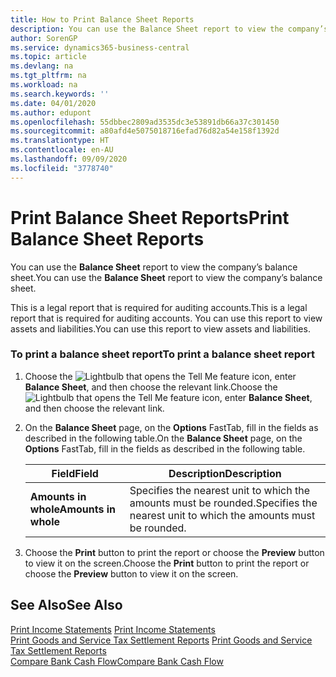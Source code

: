 ```yaml
---
title: How to Print Balance Sheet Reports
description: You can use the Balance Sheet report to view the company’s balance sheet.
author: SorenGP
ms.service: dynamics365-business-central
ms.topic: article
ms.devlang: na
ms.tgt_pltfrm: na
ms.workload: na
ms.search.keywords: ''
ms.date: 04/01/2020
ms.author: edupont
ms.openlocfilehash: 55dbbec2809ad3535dc3e53891db66a37c301450
ms.sourcegitcommit: a80afd4e5075018716efad76d82a54e158f1392d
ms.translationtype: HT
ms.contentlocale: en-AU
ms.lasthandoff: 09/09/2020
ms.locfileid: "3778740"
---
```

# <a name="print-balance-sheet-reports"></a><span data-ttu-id="bb06b-103">Print Balance Sheet Reports</span><span class="sxs-lookup"><span data-stu-id="bb06b-103">Print Balance Sheet Reports</span></span>
<span data-ttu-id="bb06b-104">You can use the **Balance Sheet** report to view the company’s balance sheet.</span><span class="sxs-lookup"><span data-stu-id="bb06b-104">You can use the **Balance Sheet** report to view the company’s balance sheet.</span></span>  

 <span data-ttu-id="bb06b-105">This is a legal report that is required for auditing accounts.</span><span class="sxs-lookup"><span data-stu-id="bb06b-105">This is a legal report that is required for auditing accounts.</span></span> <span data-ttu-id="bb06b-106">You can use this report to view assets and liabilities.</span><span class="sxs-lookup"><span data-stu-id="bb06b-106">You can use this report to view assets and liabilities.</span></span>  

### <a name="to-print-a-balance-sheet-report"></a><span data-ttu-id="bb06b-107">To print a balance sheet report</span><span class="sxs-lookup"><span data-stu-id="bb06b-107">To print a balance sheet report</span></span>  

1.  <span data-ttu-id="bb06b-108">Choose the ![Lightbulb that opens the Tell Me feature](../../media/ui-search/search_small.png "Tell me what you want to do") icon, enter **Balance Sheet**, and then choose the relevant link.</span><span class="sxs-lookup"><span data-stu-id="bb06b-108">Choose the ![Lightbulb that opens the Tell Me feature](../../media/ui-search/search_small.png "Tell me what you want to do") icon, enter **Balance Sheet**, and then choose the relevant link.</span></span>  

2.  <span data-ttu-id="bb06b-109">On the **Balance Sheet** page, on the **Options** FastTab, fill in the fields as described in the following table.</span><span class="sxs-lookup"><span data-stu-id="bb06b-109">On the **Balance Sheet** page, on the **Options** FastTab, fill in the fields as described in the following table.</span></span>  

    |<span data-ttu-id="bb06b-110">Field</span><span class="sxs-lookup"><span data-stu-id="bb06b-110">Field</span></span>|<span data-ttu-id="bb06b-111">Description</span><span class="sxs-lookup"><span data-stu-id="bb06b-111">Description</span></span>|  
    |---------------------------------|---------------------------------------|  
    |<span data-ttu-id="bb06b-112">**Amounts in whole**</span><span class="sxs-lookup"><span data-stu-id="bb06b-112">**Amounts in whole**</span></span>|<span data-ttu-id="bb06b-113">Specifies the nearest unit to which the amounts must be rounded.</span><span class="sxs-lookup"><span data-stu-id="bb06b-113">Specifies the nearest unit to which the amounts must be rounded.</span></span>|  

3.  <span data-ttu-id="bb06b-114">Choose the **Print** button to print the report or choose the **Preview** button to view it on the screen.</span><span class="sxs-lookup"><span data-stu-id="bb06b-114">Choose the **Print** button to print the report or choose the **Preview** button to view it on the screen.</span></span>  

## <a name="see-also"></a><span data-ttu-id="bb06b-115">See Also</span><span class="sxs-lookup"><span data-stu-id="bb06b-115">See Also</span></span>  
 <span data-ttu-id="bb06b-116">[Print Income Statements](how-to-print-income-statements.md) </span><span class="sxs-lookup"><span data-stu-id="bb06b-116">[Print Income Statements](how-to-print-income-statements.md) </span></span>  
 <span data-ttu-id="bb06b-117">[Print Goods and Service Tax Settlement Reports](how-to-print-goods-and-service-tax-settlement-reports.md) </span><span class="sxs-lookup"><span data-stu-id="bb06b-117">[Print Goods and Service Tax Settlement Reports](how-to-print-goods-and-service-tax-settlement-reports.md) </span></span>  
 [<span data-ttu-id="bb06b-118">Compare Bank Cash Flow</span><span class="sxs-lookup"><span data-stu-id="bb06b-118">Compare Bank Cash Flow</span></span>](how-to-compare-bank-cash-flow.md)
